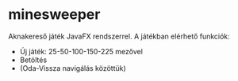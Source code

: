 # minesweeper
Aknakereső játék JavaFX rendszerrel.
A játékban elérhető funkciók:
 - Új játék: 25-50-100-150-225 mezővel
 - Betöltés
 - (Oda-Vissza navigálás közöttük)
